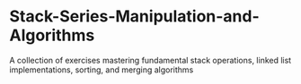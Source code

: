 # Stack-Series-Manipulation-and-Algorithms
A collection of exercises mastering fundamental stack operations, linked list implementations, sorting, and merging algorithms
